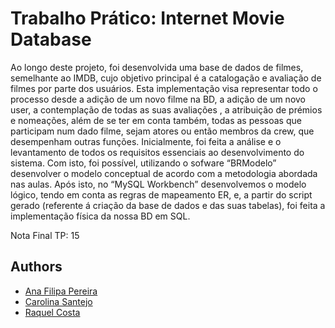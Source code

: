 # Trabalho Prático: Internet Movie Database 


  Ao longo deste projeto, foi desenvolvida uma base de dados de filmes, semelhante ao IMDB, cujo
objetivo principal é a catalogação e avaliação de filmes por parte dos usuários. Esta implementação visa
representar todo o processo desde a adição de um novo filme na BD, a adição de um novo user, a
contemplação de todas as suas avaliações , a atribuição de prémios e nomeações, além de se ter em
conta também, todas as pessoas que participam num dado filme, sejam atores ou então membros da
crew, que desempenham outras funções.
Inicialmente, foi feita a análise e o levantamento de todos os requisitos essenciais ao desenvolvimento
do sistema. Com isto, foi possível, utilizando o sofware “BRModelo” desenvolver o modelo conceptual
de acordo com a metodologia abordada nas aulas. Após isto, no “MySQL Workbench” desenvolvemos o
modelo lógico, tendo em conta as regras de mapeamento ER, e, a partir do script gerado (referente á
criação da base de dados e das suas tabelas), foi feita a implementação física da nossa BD em SQL.

Nota Final TP: 15

## Authors
* [Ana Filipa Pereira](https://github.com/FilipaPereira00)
* [Carolina Santejo](https://github.com/CarolinaSantejo)
* [Raquel Costa](https://github.com/chelesgaroth)
